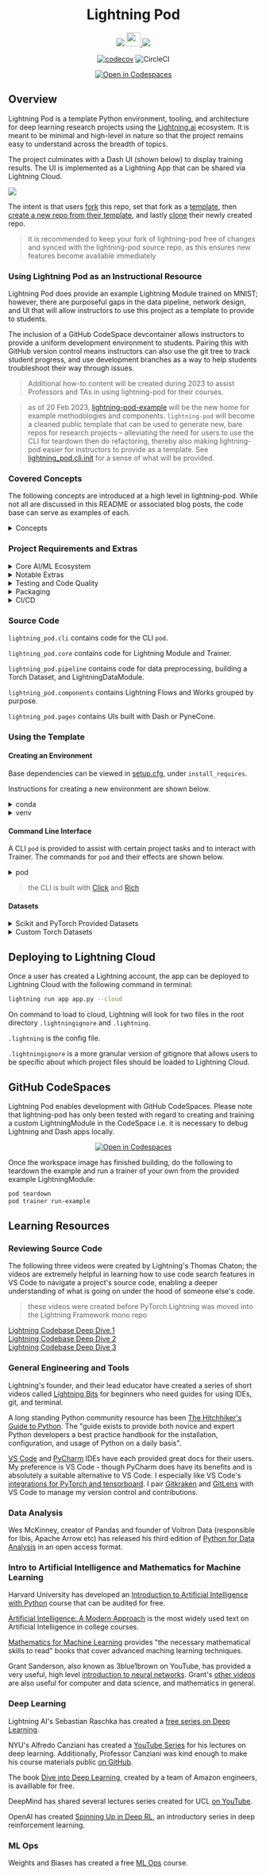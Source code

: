 <!-- # Copyright Justin R. Goheen.
#
# Licensed under the Apache License, Version 2.0 (the "License");
# you may not use this file except in compliance with the License.
# You may obtain a copy of the License at
#
#     http://www.apache.org/licenses/LICENSE-2.0
#
# Unless required by applicable law or agreed to in writing, software
# distributed under the License is distributed on an "AS IS" BASIS,
# WITHOUT WARRANTIES OR CONDITIONS OF ANY KIND, either express or implied.
# See the License for the specific language governing permissions and
# limitations under the License. -->

<div align="center">

# Lightning Pod

![](https://img.shields.io/badge/Python-3776AB?style=for-the-badge&logo=python&logoColor=white)
<a href="https://lightning.ai" ><img src ="https://img.shields.io/badge/-Lightning-792ee5?logo=pytorchlightning&logoColor=white" height="28"/> </a>
[![](https://raw.githubusercontent.com/wandb/assets/main/wandb-github-badge-28-gray.svg)](https://wandb.ai/justingoheen/lightningpod-train-wandb?workspace=user-justingoheen)

[![codecov](https://codecov.io/gh/JustinGoheen/lightning-pod/branch/main/graph/badge.svg)](https://codecov.io/gh/JustinGoheen/lightning-pod)
![CircleCI](https://circleci.com/gh/JustinGoheen/lightning-pod.svg?style=shield)

[![Open in Codespaces](https://github.com/codespaces/badge.svg)](https://codespaces.new?repo=JustinGoheen/lightning-pod)

</div>

## Overview

Lightning Pod is a template Python environment, tooling, and architecture for deep learning research projects using the [Lightning.ai](https://lightning.ai) ecosystem. It is meant to be minimal and high-level in nature so that the project remains easy to understand across the breadth of topics.

The project culminates with a Dash UI (shown below) to display training results. The UI is implemented as a Lightning App that can be shared via Lightning Cloud.

![](assets/dash_ui.png)

The intent is that users [fork](https://docs.github.com/en/get-started/quickstart/fork-a-repo) this repo, set that fork as a [template](https://docs.github.com/en/repositories/creating-and-managing-repositories/creating-a-template-repository), then [create a new repo from their template](https://docs.github.com/en/repositories/creating-and-managing-repositories/creating-a-repository-from-a-template), and lastly [clone](https://docs.github.com/en/repositories/creating-and-managing-repositories/cloning-a-repository) their newly created repo.

> it is recommended to keep your fork of lightning-pod free of changes and synced with the lightning-pod source repo, as this ensures new features become available immediately

### Using Lightning Pod as an Instructional Resource

Lightning Pod does provide an example Lightning Module trained on MNIST; however, there are purposeful gaps in the data pipeline, network design, and UI that will allow instructors to use this project as a template to provide to students.

The inclusion of a GitHub CodeSpace devcontainer allows instructors to provide a uniform development environment to students. Pairing this with GitHub version control means instructors can also use the git tree to track student progress, and use development branches as a way to help students troubleshoot their way through issues.

> Additional how-to content will be created during 2023 to assist Professors and TAs in using lightning-pod for their courses.

> as of 20 Feb 2023, [lightning-pod-example](https://github.com/JustinGoheen/lightning-pod-example) will be the new home for example methodologies and components. `lightning-pod` will become a cleaned public template that can be used to generate new, bare repos for research projects – alleviating the need for users to use the CLI for teardown then do refactoring, thereby also making lightning-pod easier for instructors to provide as a template. See [lightning_pod.cli.init](lightning_pod/cli/init_seed/) for a sense of what will be provided.

### Covered Concepts

The following concepts are introduced at a high level in lightning-pod. While not all are discussed in this README or associated blog posts, the code base can serve as examples of each.

<details>
  <summary>Concepts</summary>

- _CI/CD_: `.github` and `.circleci` directories contain basic configs for running CircleCI and GitHub Action jobs.
- _Python Programming_: the project forces students into using interfaces (classes) and inheritance. The hope here is that early exposure to such principles will allow students to quickly upskill their programming abilities.
- _Code Quality_: when installed correctly, the project will use pre-commit to format a user's code with [black](https://black.readthedocs.io/en/stable/) and [isort](https://pycqa.github.io/isort/). MyPy and PyTest are also available. Coverage will run pytest for commits to the default branch. Tests are located in `tests/` and are based on minimal examples found in Lightning's code base.
- _Packaging_: The current (Feb 18 2023) version uses methods provided by `setuptools` in `setup.py`, `setup.cfg`, and `pyproject.toml`. Some of these will be consolidated to reflect changes in Lightning to include [`ruff`](https://github.com/charliermarsh/ruff) as a tool. Basic use of `build` and `twine` for distribution via pypi can be found in the following [quickstart](https://setuptools.pypa.io/en/latest/userguide/quickstart.html).
- _AI/ML Research Project Architecture_: while opinionated, this repo does provide a basic structure for research projects, and is certainly suitable for algorithm design research that will rely on datasets provided in torchvision, torchaudio, and torchtext. By architecture, I mean the location of directories such as `data`, `logs`, `models`, and `notebooks`. The source code is contained in `lightning_pod`, it's structure is formed from concepts found in Lightning's core projects, and in React projects given the inclusion of the `pages` module in the source directory and `assets` at root.
- _Experiment Management_: the project provides examples for [`wandb`](https://wandb.ai/site), [`tensorboard`](https://pytorch.org/tutorials/recipes/recipes/tensorboard_with_pytorch.html), and [`aim`](https://aimstack.io) to log hyperparameter optimization sweeps and training runs. The project also provides an example of using [Optuna](https://optuna.readthedocs.io/en/stable/) as a replacement for wandb's built-in Sweeps.
- _UIs and DataViz_: Any React app will be in a directory of its own at the project's root, and will be structured according to Next or Vite's setup. React apps may be created with a javascript utility or Pynecone.
- _CLIs_: a command line interface entrypoint `pod` serves as an example CLI. It is built with [click](https://click.palletsprojects.com/en/8.1.x/). The code for `pod` is found in `lightning_pod.cli.pod` and it is created in `setup.cfg`'s entry point option.

To some degree, the concepts would be covered in the following courses:

- Intro and Intermediate Python programming
- Intro to data acquisition and pre-processing
- Intro to user interfaces and data visualization
- Intro to AI, ML, and DL (types of agents, styles of learning, and algorithms and data structures)
- Intro to research i.e. applied machine learning or designing learning agents
- Intro to distributed systems
- Intro to hardware for AI/ML systems (HPU, IPU, TPU, GPU)

</details>

### Project Requirements and Extras

<details>
  <summary>Core AI/ML Ecosystem</summary>

These are the base frameworks. Many other tools (numpy, pyarrow etc) are installed as dependencies when installing the core dependencies.

- pytorch-lightning
- lightning-app
- lightning-trainging-studio (HPO)
- torchmetrics
- weights and biases
- optuna
- hydra
- plotly
- dash

</details>

<details>
  <summary>Notable Extras</summary>

These frameworks and libraries are installed when creating an environment from the provided requirements utilities.

- torchserve
- fastapi
- pydantic
- gunicorn
- uvicorn
- click
- rich
- pyarrow
- numpy

</details>

<details>
  <summary>Testing and Code Quality</summary>

- PyTest
- coverage
- MyPy
- Bandit
- Black
- isort
- pre-commit

</details>

<details>
  <summary>Packaging</summary>

- setuptools
- build
- twine

</details>

<details>
  <summary>CI/CD</summary>

- GitHub Actions
- CircleCI

</details>

### Source Code

`lightning_pod.cli` contains code for the CLI `pod`.

`lightning_pod.core` contains code for Lightning Module and Trainer.

`lightning_pod.pipeline` contains code for data preprocessing, building a Torch Dataset, and LightningDataModule.

`lightning_pod.components` contains Lightning Flows and Works grouped by purpose.

`lightning_pod.pages` contains UIs built with Dash or PyneCone.

### Using the Template

#### Creating an Environment

Base dependencies can be viewed in [setup.cfg](https://github.com/JustinGoheen/lightning-pod/blob/main/setup.cfg), under `install_requires`.

Instructions for creating a new environment are shown below.

<details>
  <summary>conda</summary>

Install [miniconda](https://docs.conda.io/en/latest/miniconda.html) if you do not already have it installed.

> m-series macOS users, it is recommended to use the `Miniconda3 macOS Apple M1 64-bit bash` installation

```sh
cd {{ path to clone }}
conda env create -f environment.yml
conda activate lightning-ai
pip install -e .
# if desired, install extras
pip install -r requirements/extras.txt
{{ set interpreter in IDE }}
```

</details>

<details>
  <summary>venv</summary>

[venv](https://docs.python.org/3/library/venv.html) is not something that needs to be installed; it is part of Python standard.

```sh
cd {{ path to clone }}
python3 -m venv .venv/
# to activate on windows
.venv\Scripts\activate.bat
# to activate on macos and Unix
source .venv/bin/activate
# install lightning-pod
pip install -e .
# if desired, install extras
pip install -r requirements/extras.txt
{{ set interpreter in IDE }}
```

</details>

#### Command Line Interface

A CLI `pod` is provided to assist with certain project tasks and to interact with Trainer. The commands for `pod` and their effects are shown below.

<details>
  <summary>pod</summary>

`pod teardown` will destroy any existing data splits, saved predictions, logs, profilers, checkpoints, and ONNX. <br>

`pod trainer run-example` runs the Trainer in a fast-dev-run. <br>

`pod bug-report` creates a bug report to [submit issues on GitHub](https://github.com/Lightning-AI/lightning/issues) for Lightning. the report is printed to screen in terminal, and generated as a markdown file for easy submission.

`pod init` will remove boilerplate to allow users to begin their own projects.

Files removed by `pod init`:

- cached MNIST data found in `data/cache/PodDataset`
- training splits found in `data/training_split`
- saved predictions found in `data/predictions`
- PyTorch Profiler logs found in `logs/profiler`
- TensorBoard logs found in `logs/logger`
- model checkpoints found in `models/checkpoints`
- persisted ONNX model found in `models/onnx`

The flow for creating new checkpoints and an ONNX model from the provided encoder-decoder looks like:

```sh
pod teardown
pod trainer -em=wandb --persist-model --persist-predictions --persist-splits
```

Once the new Trainer has finished, the app can be viewed by running the following in terminal:

```sh
lightning run app app.py
```

</details>

> the CLI is built with [Click](https://click.palletsprojects.com/en/8.1.x/) and [Rich](https://github.com/Textualize/rich)

#### Datasets

<details>
  <summary>Scikit and PyTorch Provided Datasets</summary>

If using built-in datasets from [torchvision](https://pytorch.org/vision/stable/datasets.html), [torchaudio](https://pytorch.org/audio/stable/datasets.html), or [Lightning Bolts integration of scikit-learn datasets](https://lightning-bolts.readthedocs.io/en/latest/datamodules/sklearn.html), then creating LightningDataModules should be relatively straight forward, with little to no change necessary for the provided `lightning_pod.pipeline.datamodule`. However, be sure to pay attention to which methods and hooks are available to the respective datasets, and be ready to debug errors in `lightning_pod.pipeline.datamodule` attributed to `lightning_pod.pipeline.dataset`'s differences in hooks after using a dataset other than torchvision's MNIST.

</details>

<details>
  <summary>Custom Torch Datasets</summary>

Depending on scale and complexity, creating your own custom torch dataset can be relatively straight forward. Keep in mind that in doing so, none of the hooks available to the MNIST torch dataset used in the example will be availble to your custom dataset; you must create your own hooks and methods. You can view the source code of PyTorch and Lightning Bolts as examples of how to develop a custom dataset that will be piped to a LightningDatamodule.

A basic custom torch dataset is shown below:

```python
import pandas as pd
import torch
from torch.utils.data import Dataset


class PodDataset(Dataset):
    def __init__(self, features_path, labels_path):
        self.features = pd.read_csv(features_path)
        self.labels = pd.read_csv(labels_path)

    def __len__(self):
        return len(self.labels)

    def __getitem__(self, idx):
        x, y = self.features.iloc[idx], self.labels.iloc[idx]
        return torch.tensor(x, dtype=torch.float32), torch.tensor(y, dtype=torch.float32)
```

You read more on PyTorch datasets and LightningDatamodules by following the links below:

- PyTorch [Datasets](https://pytorch.org/tutorials/beginner/basics/data_tutorial.html#creating-a-custom-dataset-for-your-files)
- Lightning [Datamodules](https://pytorch-lightning.readthedocs.io/en/stable/data/datamodule.html?highlight=datamodule#what-is-a-datamodule)

> LightningDataModules handle DataLoaders; you do not need to follow the DataLoaders portion of the PyTorch tutorial

</details>

## Deploying to Lightning Cloud

Once a user has created a Lightning account, the app can be deployed to Lightning Cloud with the following command in terminal:

```bash
lightning run app app.py --cloud
```

On command to load to cloud, Lightning will look for two files in the root directory `.lightningignore` and `.lightning`.

`.lightning` is the config file.

`.lightningignore` is a more granular version of gitignore that allows users to be specific about which project files should be loaded to Lightning Cloud.

## GitHub CodeSpaces

Lightning Pod enables development with GitHub CodeSpaces. Please note that lightning-pod has only been tested with regard to creating and training a custom LightningModule in the CodeSpace i.e. it is necessary to debug Lightning and Dash apps locally.

<div align="center">

[![Open in Codespaces](https://github.com/codespaces/badge.svg)](https://codespaces.new?repo=JustinGoheen/lightning-pod)

</div>

Once the workspace image has finished building, do the following to teardown the example and run a trainer of your own from the provided example LightningModule:

```sh
pod teardown
pod trainer run-example
```

## Learning Resources

### Reviewing Source Code

The following three videos were created by Lightning's Thomas Chaton; the videos are extremely helpful in learning how to use code search features in VS Code to navigate a project's source code, enabling a deeper understanding of what is going on under the hood of someone else's code.

> these videos were created before PyTorch Lightning was moved into the Lightning Framework mono repo

[Lightning Codebase Deep Dive 1](https://youtu.be/aEeh9ucKUkU) <br>
[Lightning Codebase Deep Dive 2](https://youtu.be/NEpRYqdsm54) <br>
[Lightning Codebase Deep Dive 3](https://youtu.be/x4d4RDNJaZk)

### General Engineering and Tools

Lightning's founder, and their lead educator have created a series of short videos called [Lightning Bits](https://lightning.ai/pages/ai-education/#bits) for beginners who need guides for using IDEs, git, and terminal.

A long standing Python community resource has been [The Hitchhiker's Guide to Python](https://docs.python-guide.org). The "guide exists to provide both novice and expert Python developers a best practice handbook for the installation, configuration, and usage of Python on a daily basis".

[VS Code](https://code.visualstudio.com/docs) and [PyCharm](https://www.jetbrains.com/help/pycharm/installation-guide.html) IDEs have each provided great docs for their users. My preference is VS Code - though PyCharm does have its benefits and is absolutely a suitable alternative to VS Code. I especially like VS Code's [integrations for PyTorch and tensorboard](https://code.visualstudio.com/docs/datascience/pytorch-support). I pair [Gitkraken](https://www.gitkraken.com) and [GitLens](https://www.gitkraken.com/gitlens) with VS Code to manage my version control and contributions.

### Data Analysis

Wes McKinney, creator of Pandas and founder of Voltron Data (responsible for Ibis, Apache Arrow etc) has released his third edition of [Python for Data Analysis](https://wesmckinney.com/book/) in an open access format.

### Intro to Artificial Intelligence and Mathematics for Machine Learning

Harvard University has developed an [Introduction to Artificial Intelligence with Python](https://www.edx.org/course/cs50s-introduction-to-artificial-intelligence-with-python) course that can be audited for free.

[Artificial Intelligence: A Modern Approach](https://www.google.com/books/edition/_/koFptAEACAAJ?hl=en&sa=X&ved=2ahUKEwj3rILozs78AhV1gIQIHbMWCtsQ8fIDegQIAxBB) is the most widely used text on Artificial Intelligence in college courses.

[Mathematics for Machine Learning](https://mml-book.github.io) provides "the necessary mathematical skills to read" books that cover advanced maching learning techniques.

Grant Sanderson, also known as 3blue1brown on YouTube, has provided a very useful, high level [introduction to neural networks](https://www.3blue1brown.com/topics/neural-networks). Grant's [other videos](https://www.3blue1brown.com/#lessons) are also useful for computer and data science, and mathematics in general.

### Deep Learning

Lightning AI's Sebastian Raschka has created a [free series on Deep Learning](https://lightning.ai/pages/courses/deep-learning-fundamentals/).

NYU's Alfredo Canziani has created a [YouTube Series](https://www.youtube.com/playlist?list=PLLHTzKZzVU9e6xUfG10TkTWApKSZCzuBI) for his lectures on deep learning. Additionally, Professor Canziani was kind enough to make his course materials public [on GitHub](https://github.com/Atcold/NYU-DLSP21).

The book [Dive into Deep Learning](http://d2l.ai/#), created by a team of Amazon engineers, is availlable for free.

DeepMind has shared several lectures series created for UCL [on YouTube](https://www.youtube.com/c/DeepMind/playlists?view=50&sort=dd&shelf_id=9).

OpenAI has created [Spinning Up in Deep RL](https://spinningup.openai.com/en/latest/), an introductory series in deep reinforcement learning.

### ML Ops

Weights and Biases has created a free [ML Ops](https://www.wandb.courses/courses/effective-mlops-model-development) course.
